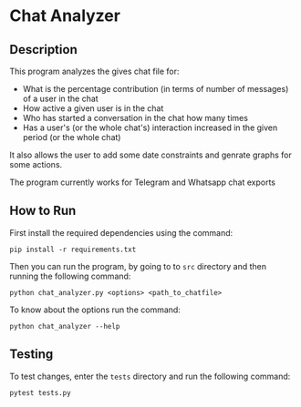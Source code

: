 # Chat Analyzer

## Description

This program analyzes the gives chat file for:
- What is the percentage contribution (in terms of number of messages) of a user in the chat
- How active a given user is in the chat
- Who has started a conversation in the chat how many times
- Has a user's (or the whole chat's) interaction increased in the given period (or the whole chat)

It also allows the user to add some date constraints and genrate graphs for some actions.

The program currently works for Telegram and Whatsapp chat exports

## How to Run

First install the required dependencies using the command:

    pip install -r requirements.txt

Then you can run the program, by going to to `src` directory and then running the following command:

    python chat_analyzer.py <options> <path_to_chatfile>

To know about the options run the command:

    python chat_analyzer --help

## Testing

To test changes, enter the `tests` directory and run the following command:

    pytest tests.py
